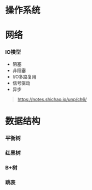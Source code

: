 # 操作系统

# 网络

### IO模型

- 阻塞
- 非阻塞
- I/O多路复用
- 信号驱动
- 异步

> https://notes.shichao.io/unp/ch6/

# 数据结构

### 平衡树

### 红黑树

### B+树

### 跳表

